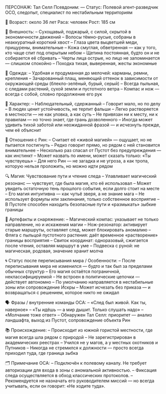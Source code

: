 ПЕРСОНАЖ: Тал Селл
Псевдоним: —
Статус: Полевой агент-разведчик ОСО, следопыт, специалист по нестабильным территориям

📏 Возраст: около 36 лет
Раса: человек
Рост: 185 см

🧭 Внешность:
– Сухощавый, поджарый, с силой, скрытой в экономичности движений
– Волосы тёмно-русые, собраны в неаккуратный короткий хвост
– Глаза цвета выцветшей меди, прищурены, внимательные
– Кожа смуглая, обветренная — как у того, кто чаще спит под открытым небом
– Щетина постоянная, будто он и не собирается её сбривать
– Черты лица острые, но лицо не запоминается — слишком спокойно
– Походка тихая, выверенная, жесты экономные

🧥 Одежда:
– Удобная и продуманная до мелочей: карманы, ремни, крепления
– Зачарованный плащ, меняющий оттенок в зависимости от окружающей среды (блекло-зелёный, бурый, серый)
– Всегда пыльная, с следами растений, сухой земли и пустотного ветра
– Компас и нож — всегда с собой, словно продолжение его рук

🧱 Характер:
– Наблюдательный, сдержанный
– Говорит мало, но по делу
– В людях ценит устойчивость, не терпит фальши
– Легко растворяется в местности — не как уловка, а как суть
– Не привязан ни к месту, ни к правилам — но точно знает, где грань дозволенного
– Иногда может удивить тихой заботой или неожиданной фразой — и исчезнуть прежде, чем её объяснит

💠 Отношения с Рин:
– Считает её «живой магией» — ощущает, но не пытается постигнуть
– Редко говорит прямо, но рядом с ней становится внимательнее
– Несколько раз спасал от Пустот без предупреждения — как инстинкт
– Может назвать по имени, может сказать только: «Ты чувствуешь»
– Для него Рин — не загадка и не угроза, а как тропа, которую нельзя проложить, но можно идти рядом

🔍 Магия:
Чувствование пути и чтение следа
– Улавливает магический резонанс — чувствует, где была магия, кто её использовал
– Может увидеть остаточную тень прошлого события, если долго стоит на месте
– Его магия интуитивна — как чутьё зверя, а не знание мага
– Не использует формулы или заклинания, только собственное восприятие
– В Пустоте способен находить безопасные пути и «размыкать» зыбкие границы

🧰 Артефакты и снаряжение:
– Магический компас: указывает не только направление, но и искажения магии
– Нож-резонатор: активирует старые маршруты, оставляет след, может блокировать аномалию
– Фляга с пыльцой пустотного растения: даёт временное «растворение» границы восприятия
– Свиток координат: одноразовый, сжигается после чтения, оставляя маршрут в уме
– Подвеска с руной: не магическая, родовая, значение хранит молча

🌀 Статус после переписывания мира / Особенности:
– После переписывания мира не изменился — будто и так был за пределами обычных структур
– Его магия остаётся пограничной, неклассифицируемой
– Не встроен в политические цепочки — действует автономно
– По умолчанию направляется в нестабильные зоны или сопровождение Искры
– Может исчезать без приказа — и возвращаться с решением, которое никто не ожидал

🗣 Фразы / внутренние команды ОСА:
– «След был живой. Как ты, наверное»
– «Ты идёшь — а мир дышит. Только слушать надо»
– «Молчание тоже ответ»
– Обнаружен Тал Селл: приоритет — анализ ландшафта, выход из Пустот, сопровождение объекта Рин

📚 Происхождение:
– Происходит из южной гористой местности, где магия всегда шла рядом с природой
– Не зарегистрирован в академических реестрах
– Учился не у магов, а у местных охотников и Путников
– Никогда не стремился к должности — просто всегда приходил туда, где граница зыбка

🗂 Примечание ОСА:
– Подключён к полевому каналу. Не требует авторизации для входа в зоны с аномальной активностью.
– Фиксация следа осуществляется в обход классических протоколов.
– Рекомендуется не назначать его руководителем миссий — но всегда учитывать, если он говорит: «Не ходите туда».